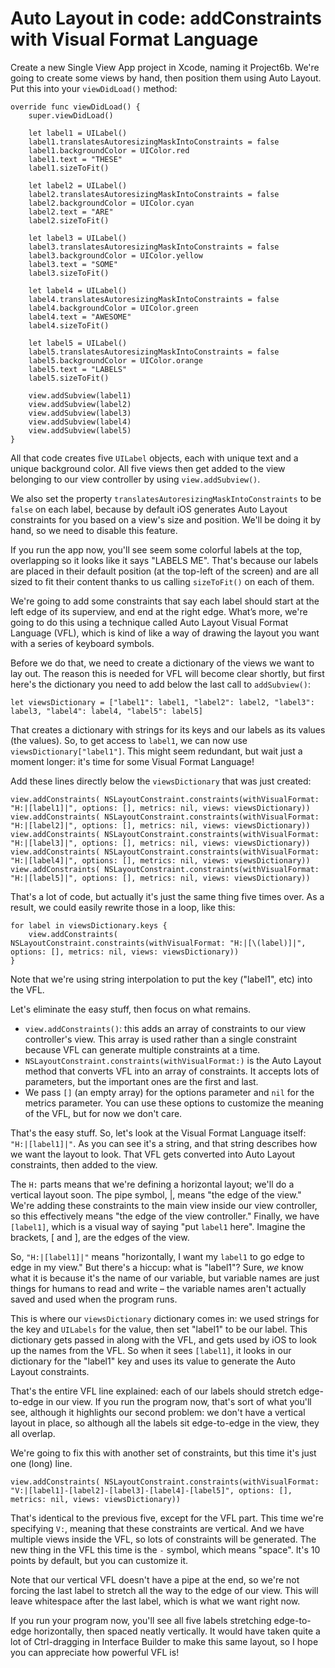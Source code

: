 # Auto Layout in code: addConstraints with Visual Format Language

<!-- YOUTUBE: GiGhVZ-2EQg -->

Create a new Single View App project in Xcode, naming it Project6b. We're going to create some views by hand, then position them using Auto Layout. Put this into your `viewDidLoad()` method:

    override func viewDidLoad() {
        super.viewDidLoad()

        let label1 = UILabel()
        label1.translatesAutoresizingMaskIntoConstraints = false
        label1.backgroundColor = UIColor.red
        label1.text = "THESE"
        label1.sizeToFit()

        let label2 = UILabel()
        label2.translatesAutoresizingMaskIntoConstraints = false
        label2.backgroundColor = UIColor.cyan
        label2.text = "ARE"
        label2.sizeToFit()

        let label3 = UILabel()
        label3.translatesAutoresizingMaskIntoConstraints = false
        label3.backgroundColor = UIColor.yellow
        label3.text = "SOME"
        label3.sizeToFit()

        let label4 = UILabel()
        label4.translatesAutoresizingMaskIntoConstraints = false
        label4.backgroundColor = UIColor.green
        label4.text = "AWESOME"
        label4.sizeToFit()

        let label5 = UILabel()
        label5.translatesAutoresizingMaskIntoConstraints = false
        label5.backgroundColor = UIColor.orange
        label5.text = "LABELS"
        label5.sizeToFit()        

        view.addSubview(label1)
        view.addSubview(label2)
        view.addSubview(label3)
        view.addSubview(label4)
        view.addSubview(label5)
    }

All that code creates five `UILabel` objects, each with unique text and a unique background color. All five views then get added to the view belonging to our view controller by using `view.addSubview()`.

We also set the property `translatesAutoresizingMaskIntoConstraints` to be `false` on each label, because by default iOS generates Auto Layout constraints for you based on a view's size and position. We'll be doing it by hand, so we need to disable this feature.

If you run the app now, you'll see seem some colorful labels at the top, overlapping so it looks like it says "LABELS ME". That's because our labels are placed in their default position (at the top-left of the screen) and are all sized to fit their content thanks to us calling `sizeToFit()` on each of them.

We're going to add some constraints that say each label should start at the left edge of its superview, and end at the right edge. What’s more, we're going to do this using a technique called Auto Layout Visual Format Language (VFL), which is kind of like a way of drawing the layout you want with a series of keyboard symbols.

Before we do that, we need to create a dictionary of the views we want to lay out. The reason this is needed for VFL will become clear shortly, but first here's the dictionary you need to add below the last call to `addSubview()`:

    let viewsDictionary = ["label1": label1, "label2": label2, "label3": label3, "label4": label4, "label5": label5]

That creates a dictionary with strings for its keys and our labels as its values (the values). So, to get access to `label1`, we can now use `viewsDictionary["label1"]`. This might seem redundant, but wait just a moment longer: it's time for some Visual Format Language!

Add these lines directly below the `viewsDictionary` that was just created:

    view.addConstraints( NSLayoutConstraint.constraints(withVisualFormat: "H:|[label1]|", options: [], metrics: nil, views: viewsDictionary))
    view.addConstraints( NSLayoutConstraint.constraints(withVisualFormat: "H:|[label2]|", options: [], metrics: nil, views: viewsDictionary))
    view.addConstraints( NSLayoutConstraint.constraints(withVisualFormat: "H:|[label3]|", options: [], metrics: nil, views: viewsDictionary))
    view.addConstraints( NSLayoutConstraint.constraints(withVisualFormat: "H:|[label4]|", options: [], metrics: nil, views: viewsDictionary))
    view.addConstraints( NSLayoutConstraint.constraints(withVisualFormat: "H:|[label5]|", options: [], metrics: nil, views: viewsDictionary))

That's a lot of code, but actually it's just the same thing five times over. As a result, we could easily rewrite those in a loop, like this:

    for label in viewsDictionary.keys {
        view.addConstraints( NSLayoutConstraint.constraints(withVisualFormat: "H:|[\(label)]|", options: [], metrics: nil, views: viewsDictionary))
    }

Note that we're using string interpolation to put the key ("label1", etc) into the VFL.

Let's eliminate the easy stuff, then focus on what remains.

- `view.addConstraints()`: this adds an array of constraints to our view controller's view. This array is used rather than a single constraint because VFL can generate multiple constraints at a time.
- `NSLayoutConstraint.constraints(withVisualFormat:)` is the Auto Layout method that converts VFL into an array of constraints. It accepts lots of parameters, but the important ones are the first and last.
- We pass `[]` (an empty array) for the options parameter and `nil` for the metrics parameter. You can use these options to customize the meaning of the VFL, but for now we don't care.

That's the easy stuff. So, let's look at the Visual Format Language itself: `"H:|[label1]|"`. As you can see it's a string, and that string describes how we want the layout to look. That VFL gets converted into Auto Layout constraints, then added to the view.

The `H:` parts means that we're defining a horizontal layout; we'll do a vertical layout soon. The pipe symbol, |, means "the edge of the view." We're adding these constraints to the main view inside our view controller, so this effectively means "the edge of the view controller." Finally, we have `[label1]`, which is a visual way of saying "put `label1` here". Imagine the brackets, \[ and \], are the edges of the view.

So, `"H:|[label1]|"` means "horizontally, I want my `label1` to go edge to edge in my view." But there's a hiccup: what is "label1"? Sure, *we* know what it is because it's the name of our variable, but variable names are just things for humans to read and write – the variable names aren't actually saved and used when the program runs.

This is where our `viewsDictionary` dictionary comes in: we used strings for the key and `UILabels` for the value, then set "label1" to be our label. This dictionary gets passed in along with the VFL, and gets used by iOS to look up the names from the VFL. So when it sees `[label1]`, it looks in our dictionary for the "label1" key and uses its value to generate the Auto Layout constraints.

That's the entire VFL line explained: each of our labels should stretch edge-to-edge in our view. If you run the program now, that's sort of what you'll see, although it highlights our second problem: we don't have a vertical layout in place, so although all the labels sit edge-to-edge in the view, they all overlap.

We're going to fix this with another set of constraints, but this time it's just one (long) line.

    view.addConstraints( NSLayoutConstraint.constraints(withVisualFormat: "V:|[label1]-[label2]-[label3]-[label4]-[label5]", options: [], metrics: nil, views: viewsDictionary))

That's identical to the previous five, except for the VFL part. This time we're specifying `V:`, meaning that these constraints are vertical. And we have multiple views inside the VFL, so lots of constraints will be generated. The new thing in the VFL this time is the `-` symbol, which means "space". It's 10 points by default, but you can customize it.

Note that our vertical VFL doesn't have a pipe at the end, so we're not forcing the last label to stretch all the way to the edge of our view. This will leave whitespace after the last label, which is what we want right now.

If you run your program now, you'll see all five labels stretching edge-to-edge horizontally, then spaced neatly vertically. It would have taken quite a lot of Ctrl-dragging in Interface Builder to make this same layout, so I hope you can appreciate how powerful VFL is!
